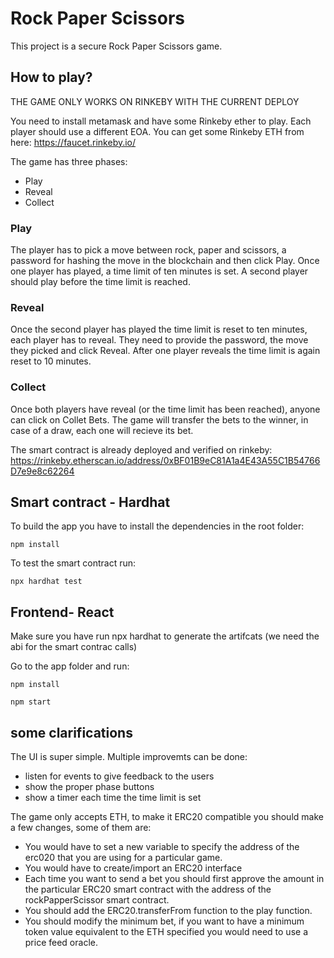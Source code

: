 # Rock Paper Scissors

This project is a secure Rock Paper Scissors game.

## How to play?

THE GAME ONLY WORKS ON RINKEBY WITH THE CURRENT DEPLOY

You need to install metamask and have some Rinkeby ether to play.
Each player should use a different EOA. 
You can get some Rinkeby ETH from here:
https://faucet.rinkeby.io/

The game has three phases:

- Play
- Reveal
- Collect

### Play

The player has to pick a move between rock, paper and scissors, a password for hashing the move in the blockchain and then click Play. Once one player has played, a time limit of ten minutes is set. A second player should play before the time limit is reached.

### Reveal

Once the second player has played the time limit is reset to ten minutes, each player has to reveal. They need to provide the password, the move they picked and click Reveal. After one player reveals the time limit is again reset to 10 minutes.

### Collect

Once both players have reveal (or the time limit has been reached), anyone can click on Collet Bets. The game will transfer the bets to the winner, in case of a draw, each one will recieve its bet.

The smart contract is already deployed and verified on rinkeby:
https://rinkeby.etherscan.io/address/0xBF01B9eC81A1a4E43A55C1B54766D7e9e8c62264


## Smart contract - Hardhat

To build the app you have to install the dependencies in the root folder:

```shell
npm install
```

To test the smart contract run:

```shell
npx hardhat test
```

## Frontend- React

Make sure you have run npx hardhat to generate the artifcats (we need the abi for the smart contrac calls)  

Go to the app folder and run:

```shell
npm install
```

```shell
npm start
```

## some clarifications

The UI is super simple. Multiple improvemts can be done:
- listen for events to give feedback to the users
- show the proper phase buttons
- show a timer each time the time limit is set

The game only accepts ETH, to make it ERC20 compatible you should make a few changes, some of them are:
- You would have to set a new variable to specify the address of the erc020 that you are using for a particular game.
- You would have to create/import an ERC20 interface
- Each time you want to send a bet you should first approve the amount in the particular ERC20 smart contract with the address of the rockPapperScissor smart contract.
- You should add the ERC20.transferFrom function to the play function.
- You should modify the minimum bet, if you want to have a minimum token value equivalent to the ETH specified you would need to use a price feed oracle.
